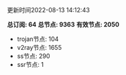 更新时间2022-08-13 14:12:43

**总订阅: 64**
**总节点: 9363**
**有效节点: 2050**
- trojan节点: 104
- v2ray节点: 1655
- ss节点: 290
- ssr节点: 1
